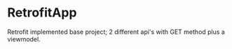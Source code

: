 # RetrofitApp

Retrofit implemented base project; 2 different api's with GET method plus a viewmodel.  
